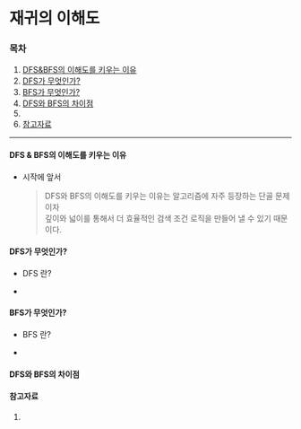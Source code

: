 # 재귀의 이해도

### 목차
1. [DFS&BFS의 이해도를 키우는 이유]()
2. [DFS가 무엇인가?]()
3. [BFS가 무엇인가?]()
4. [DFS와 BFS의 차이점]()
5. []()
6. [참고자료]()

---

#### DFS & BFS의 이해도를 키우는 이유

- 시작에 앞서
  > DFS와 BFS의 이해도를 키우는 이유는 알고리즘에 자주 등장하는 단골 문제이자<br/>
  > 깊이와 넓이를 통해서 더 효율적인 검색 조건 로직을 만들어 낼 수 있기 때문이다.

#### DFS가 무엇인가?

- DFS 란?


- 

#### BFS가 무엇인가?

- BFS 란?


- 

#### DFS와 BFS의 차이점


#### 


#### 참고자료
1. []()
